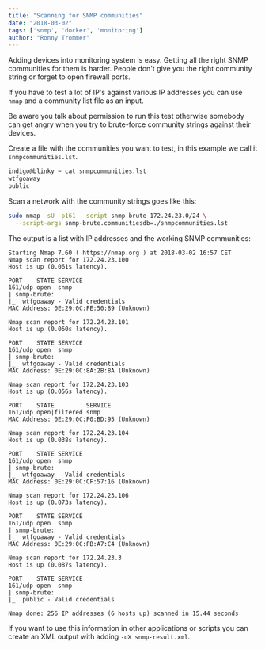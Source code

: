 ```yaml
---
title: "Scanning for SNMP communities"
date: "2018-03-02"
tags: ['snmp', 'docker', 'monitoring']
author: "Ronny Trommer"
---
```


Adding devices into monitoring system is easy.
Getting all the right SNMP communities for them is harder.
People don't give you the right community string or forget to open firewall ports.

If you have to test a lot of IP's against various IP addresses you can use `nmap` and a community list file as an input.

Be aware you talk about permission to run this test otherwise somebody can get angry when you try to brute-force community strings against their devices.

Create a file with the communities you want to test, in this example we call it `snmpcommunities.lst`.

```bash
indigo@blinky ~ cat snmpcommunities.lst
wtfgoaway
public
```

Scan a network with the community strings goes like this:

```bash
sudo nmap -sU -p161 --script snmp-brute 172.24.23.0/24 \
  --script-args snmp-brute.communitiesdb=./snmpcommunities.lst
```

The output is a list with IP addresses and the working SNMP communities:

```plain
Starting Nmap 7.60 ( https://nmap.org ) at 2018-03-02 16:57 CET
Nmap scan report for 172.24.23.100
Host is up (0.061s latency).

PORT    STATE SERVICE
161/udp open  snmp
| snmp-brute:
|_  wtfgoaway - Valid credentials
MAC Address: 0E:29:0C:FE:50:89 (Unknown)

Nmap scan report for 172.24.23.101
Host is up (0.060s latency).

PORT    STATE SERVICE
161/udp open  snmp
| snmp-brute:
|_  wtfgoaway - Valid credentials
MAC Address: 0E:29:0C:8A:2B:8A (Unknown)

Nmap scan report for 172.24.23.103
Host is up (0.056s latency).

PORT    STATE         SERVICE
161/udp open|filtered snmp
MAC Address: 0E:29:0C:F0:BD:95 (Unknown)

Nmap scan report for 172.24.23.104
Host is up (0.038s latency).

PORT    STATE SERVICE
161/udp open  snmp
| snmp-brute:
|_  wtfgoaway - Valid credentials
MAC Address: 0E:29:0C:CF:57:16 (Unknown)

Nmap scan report for 172.24.23.106
Host is up (0.073s latency).

PORT    STATE SERVICE
161/udp open  snmp
| snmp-brute:
|_  wtfgoaway - Valid credentials
MAC Address: 0E:29:0C:FB:A7:C4 (Unknown)

Nmap scan report for 172.24.23.3
Host is up (0.087s latency).

PORT    STATE SERVICE
161/udp open  snmp
| snmp-brute:
|_  public - Valid credentials

Nmap done: 256 IP addresses (6 hosts up) scanned in 15.44 seconds
```

If you want to use this information in other applications or scripts you can create an XML output with adding `-oX snmp-result.xml`.
